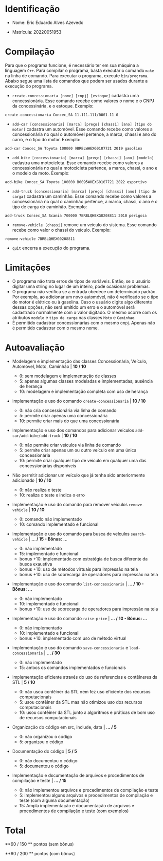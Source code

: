 
# Identificação

* Nome: Eric Eduardo Alves Azevedo

* Matrícula: 20220051953
  
# Compilação  

Para que o programa funcione, é necessário ter em sua máquina a linguagem `C++`. Para compilar o programa, basta executar o comando `make` na linha de comando. Para executar o programa, execute `bin/programa`. Abaixo segue uma lista de comandos que podem ser usados durante a execução do programa.

* `create-concessionaria [nome] [cnpj] [estoque]` cadastra uma concessionária. Esse comando recebe como valores o nome e o CNPJ da concessinária, e o estoque. Exemplo:
```
create-concessionaria Concec_SA 11.111.111/0001-11 0
``` 

* `add-car [concessionaria] [marca] [preço] [chassi] [ano] [tipo do motor]` cadastra um automóvel. Esse comando recebe como valores a concessionária no qual o automóvel pertence, a marca, chassi e ano do carro, e o tipo do motor.  Exemplo:
```
add-car Concec_SA Toyota 100000 9BRBLWHEXG0107721 2019 gasolina
``` 

* `add-bike [concessionaria] [marca] [preço] [chassi] [ano] [modelo]` cadastra uma motocicleta. Esse comando recebe como valores a concessionária no qual a motocicleta pertence, a marca, chassi, o ano e o modelo da moto.  Exemplo:
```
add-bike Concec_SA Toyota 100000 B0095WHEXG0107721 2022 esportivo
``` 

* `add-truck [concessionaria] [marca] [preço] [chassi] [ano] [tipo de carga]` cadastra um caminhão. Esse comando recebe como valores a concessionária no qual o caminhão pertence, a marca, chassi, o ano e o tipo de carga do caminhão.  Exemplo:
```
add-truck Consec_SA Scania 700000 7BRBLQHEXG0208811 2010 perigosa
``` 

* `remove-vehicle [chassi]` remove um veículo do sistema. Esse comando recebe como valor o chassi do veículo.  Exemplo:
```
remove-vehicle 7BRBLQHEXG0208811
``` 

* `quit` encerra a execução do programa.


# Limitações

* O programa não trata erros de tipos de variáveis. Então, se o usuário digitar uma string no lugar de um inteiro, pode ocasionar problemas.
* O programa não verifica se a entrada obedece um determinado padrão. Por exemplo, ao adicionar um novo automóvel, não é verificado se o tipo do motor é elétrico ou à gasolina. Caso o usuário digite algo diferente dessas opções, não será emitido um erro e o automóvel será cadastrado normalmente com o valor digitado. O mesmo ocorre com os atributos `modelo` e `tipo de carga` nas classes `Moto` e `Caminhao`.
* É permitido cadastrar concessionárias com o mesmo cnpj. Apenas não é permitido cadastrar com o mesmo nome.

# Autoavaliação

- Modelagem e implementação das classes Concessionária, Veículo, Automóvel, Moto, Caminhão | **10 / 10**
  - 0: sem modelagem e implementação de classes
  - 5: apenas algumas classes modeladas e implementadas; ausência de herança
  - 10: modelagem e implementação completa com uso de herança
  
- Implementação e uso do comando `create-concessionaria` | **10 / 10**
  - 0: não cria concessionária via linha de comando 
  - 5: permite criar apenas uma concessionária
  - 10: permite criar mais do que uma concessionária
  
- Implementação e uso dos comandos para adicionar veículos `add-car/add-bike/add-truck` | **10 / 10**
  - 0: não permite criar veículos via linha de comando
  - 5: permite criar apenas um ou outro veículo em uma única concessionária
  - 10: permite criar qualquer tipo de veículo em qualquer uma das concessionárias disponíveis

- Não permitir adicionar um veículo que já tenha sido anteriormente adicionado | **10 / 10**
  - 0: não realiza o teste
  - 10: realiza o teste e indica o erro  

- Implementação e uso do comando para remover veículos `remove-vehicle` | **10 / 10**
  - 0: comando não implementado
  - 10: comando implementado e funcional

- Implementação e uso do comando para busca de veículos `search-vehicle` | **... / 15 - Bônus: ...**
  - 0: não implementado
  - 15: implementado e funcional
  - bonus +10: implementado com estratégia de busca diferente da busca exaustiva
  - bonus +10: uso de métodos virtuais para impressão na tela
  - bonus +10: uso de sobrecarga de operadores para impressão na tela

- Implementação e uso do comando `list-concessionaria` | **... / 10 - Bônus: ...**
  - 0: não implementado
  - 10: implementado e funcional   
  - bonus +10: uso de sobrecarga de operadores para impressão na tela

- Implementação e uso do comando `raise-price` | **... / 10 - Bônus: ...**
  - 0: não implementado
  - 10: implementado e funcional 
  - bonus +10: implementado com uso de método virtual

- Implementação e uso do comando `save-concessionaria` e `load-concessionaria` | **... / 30**
  - 0: não implementado
  - 15: ambos os comandos implementados e funcionais
  
- Implementação eficiente através do uso de referencias e contêineres da STL | **5 / 10**
  - 0: não usou contêiner da STL nem fez uso eficiente dos recursos computacionais
  - 5: usou contêiner da STL mas não otimizou uso dos recursos computacionais
  - 10: usou contêiner da STL junto a algoritmos e práticas de bom uso de recursos computacionais
  
- Organização do código em src, include, data | **... / 5**
  - 0: não organizou o código
  - 5: organizou o código 
  
- Documentação do código | **5 / 5**
  - 0: não documentou o código
  - 5: documentou o código 
  
- Implementação e documentação de arquivos e procedimentos de compilação e teste | **... / 15**
  - 0: não implementou arquivos e procedimentos de compilação e teste
  - 5: implementou alguns arquivos e procedimentos de compilação e teste (com alguma documentação) 
  - 15: Ampla implementação e documentação de arquivos e procedimentos de compilação e teste (com exemplos)
 
 # Total
 
 **60 / 150 ** pontos (sem bônus)
 
 **60 / 200 ** pontos (com bônus)
